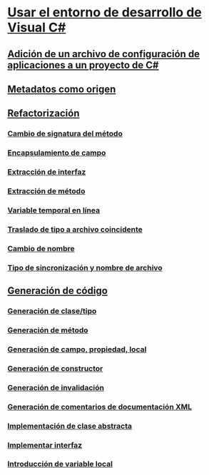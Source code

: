 # [Usar el entorno de desarrollo de Visual C#](using-the-visual-studio-development-environment-for-csharp.md)
## [Adición de un archivo de configuración de aplicaciones a un proyecto de C#](how-to-add-an-application-configuration-file-to-a-csharp-project.md)
## [Metadatos como origen](metadata-as-source.md)
## [Refactorización](refactoring-csharp.md)
### [Cambio de signatura del método](refactoring/change-method-signature.md)
### [Encapsulamiento de campo](refactoring/encapsulate-field.md)
### [Extracción de interfaz](refactoring/extract-interface.md)
### [Extracción de método](refactoring/extract-method.md)
### [Variable temporal en línea](refactoring/inline-temporary-variable.md)
### [Traslado de tipo a archivo coincidente](refactoring/move-type-to-matching-file.md)
### [Cambio de nombre](refactoring/rename.md)
### [Tipo de sincronización y nombre de archivo](refactoring/sync-type-and-file.md)
## [Generación de código](code-generation-csharp.md)
### [Generación de clase/tipo](code-generation/generate-class-type.md)
### [Generación de método](code-generation/generate-method.md)
### [Generación de campo, propiedad, local](code-generation/generate-field-property-local.md)
### [Generación de constructor](code-generation/generate-constructor.md)
### [Generación de invalidación](code-generation/generate-override.md)
### [Generación de comentarios de documentación XML](code-generation/generate-xml-documentation-comments.md)
### [Implementación de clase abstracta](code-generation/implement-abstract-class.md)
### [Implementar interfaz](code-generation/implement-interface.md)
### [Introducción de variable local](code-generation/introduce-local-variable.md)